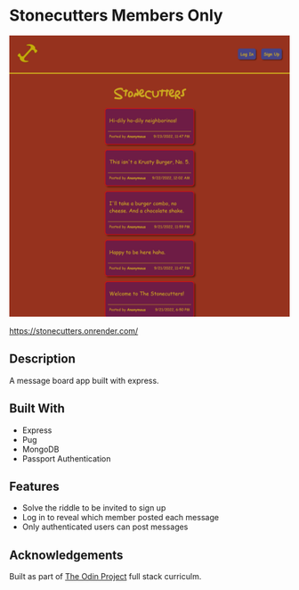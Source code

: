 # Stonecutters Members Only

![](public/images/thumbnail.png)

https://stonecutters.onrender.com/

## Description

A message board app built with express.


## Built With

- Express
- Pug
- MongoDB
- Passport Authentication


## Features

- Solve the riddle to be invited to sign up
- Log in to reveal which member posted each message
- Only authenticated users can post messages


## Acknowledgements

Built as part of [The Odin Project](https://www.theodinproject.com/) full stack curriculm.